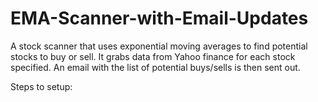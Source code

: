 # EMA-Scanner-with-Email-Updates
A stock scanner that uses exponential moving averages to find potential stocks to buy or sell. It grabs data from Yahoo finance for each stock specified. An email with the list of potential buys/sells is then sent out.

Steps to setup:

